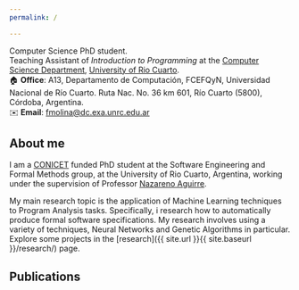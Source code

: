 ```yaml
---
permalink: /

---
```

Computer Science PhD student. <br> Teaching Assistant of *Introduction to Programming* at the [Computer Science Department](https://dc.exa.unrc.edu.ar), [University of Rio Cuarto](https://www.unrc.edu.ar/). <br> 🏠 **Office**: A13, Departamento de Computación, FCEFQyN, Universidad Nacional de Río Cuarto. Ruta Nac. No. 36 km 601, Río Cuarto (5800), Córdoba, Argentina. <br> ✉️ **Email**: fmolina@dc.exa.unrc.edu.ar

## About me

I am a [CONICET](https://www.conicet.gov.ar/) funded PhD student at the Software Engineering and Formal Methods group, at the University of Rio Cuarto, Argentina, working under the supervision of Professor [Nazareno Aguirre](https://dc.exa.unrc.edu.ar/staff/naguirre/en/Nazareno_Aguirres_Personal_Web_Page/Main.html).

My main research topic is the application of Machine Learning techniques to Program Analysis tasks. Specifically, i research how to automatically produce formal software specifications. My research involves using a variety of techniques, Neural Networks and Genetic Algorithms in particular. Explore some projects in the [research]({{ site.url }}{{ site.baseurl }}/research/) page.

## Publications

<script src="https://bibbase.org/show?bib=https://dblp.org/pid/189/6361.bib&jsonp=1"></script>

<script>
<!--//--><![CDATA[// ><!--

// BibBase generates useless, unpredictable author links:
// http://bibbase.userecho.com/topics/154-author-links-changing-on-different-pages/
// Remove them, a little more comprehensively than the old site (which just set pointer-events: none and overrode the styling).
// There might be a race here, but I never saw the links in the intermediate state.
// ~ Matt 2016-11-17
var authorLinks = document.getElementsByClassName("bibbase author link");
// Make a copy because authorLinks is live and nodes will disappear from it (and indices will shift) as we remove them from the document.
var authorLinks2 = [];
for (var i = 0; i < authorLinks.length; i++)
  authorLinks2[i] = authorLinks[i];
for (var i = 0; i < authorLinks2.length; i++)
  authorLinks2[i].outerHTML = authorLinks2[i].innerHTML;
//--><!]]>

// Removing bibbase icon
var elements = document.getElementsByClassName("bibbase_icon");
while(elements.length > 0){
	elements[0].parentNode.removeChild(elements[0]);
}
</script>
